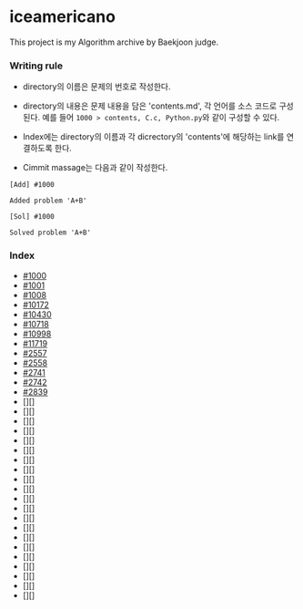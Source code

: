 # iceamericano  

This project is my Algorithm archive by Baekjoon judge.  

### Writing rule  

* directory의 이름은 문제의 번호로 작성한다.  

* directory의 내용은 문제 내용을 담은 'contents.md', 각 언어를 소스 코드로 구성된다. 예를 들어 `1000 > contents, C.c, Python.py`와 같이 구성할 수 있다.  

* Index에는 directory의 이름과 각 dicrectory의 'contents'에 해당하는 link를 연결하도록 한다.  

* Cimmit massage는 다음과 같이 작성한다.  

```
[Add] #1000

Added problem 'A+B'

```
  
```
[Sol] #1000

Solved problem 'A+B'

```

### Index  

* [#1000][1000]  
* [#1001][1001]
* [#1008][1008]
* [#10172][10172]
* [#10430][10430]
* [#10718][10718]
* [#10998][10998]
* [#11719][11719]
* [#2557][2557]
* [#2558][2558]
* [#2741][2741]
* [#2742][2742]
* [#2839][2839]
* [][]
* [][]
* [][]
* [][]
* [][]
* [][]
* [][]
* [][]
* [][]
* [][]
* [][]
* [][]
* [][]
* [][]
* [][]
* [][]
* [][]
* [][]
* [][]
* [][]
* [][]

[1000]: https://github.com/rjs1197/iceamericano/blob/master/1000/contents.md
[1001]: https://github.com/rjs1197/iceamericano/blob/master/1001/contents.md
[1008]: https://github.com/rjs1197/iceamericano/blob/master/1008/contents.md
[10172]: https://github.com/rjs1197/iceamericano/blob/master/10172/contents.md
[10430]: https://github.com/rjs1197/iceamericano/blob/master/10430/contents.md
[10718]: https://github.com/rjs1197/iceamericano/blob/master/10718/contents.md
[10869]: https://github.com/rjs1197/iceamericano/blob/master/10869/contents.md
[10998]: https://github.com/rjs1197/iceamericano/blob/master/10998/contents.md
[11719]: https://github.com/rjs1197/iceamericano/blob/master/11719/contents.md
[2557]: https://github.com/rjs1197/iceamericano/blob/master/2557/contents.md
[2558]: https://github.com/rjs1197/iceamericano/blob/master/2558/contents.md
[2741]: https://github.com/rjs1197/iceamericano/blob/master/2741/contents.md
[2742]: https://github.com/rjs1197/iceamericano/blob/master/2742/contents.md
[2839]: https://github.com/rjs1197/iceamericano/blob/master/2839/contents.md
